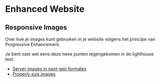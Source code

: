 # Enhanced Website

## Responsive Images
Over hoe je images kunt gebruiken in je website volgens het principe van Progressive Enhancement.

Je bent vast wel eens deze twee punten tegengekomen in de lighthouse test:
- [Server images in next-gen formates](https://developer.chrome.com/docs/lighthouse/performance/uses-webp-images)
- [Properly size images](https://developer.chrome.com/docs/lighthouse/performance/uses-responsive-images)
<!--
## Wat zijn responsive images

Responsive images helpen de browser om het beste plaatje te kiezen voor de eindgebruiker. Daarmee houdt de browser rekening met de internet snelheid, het device en de grootte van het scherm. Wij geven de browser een aantal opties en de browser kiest dan zelf wat de beste is met alle variabelen voor de eindgebruiker. We hebben hiervoor drie opties: `srcset`, `picture` in html en `image-set` in CSS (voor backgrounds).

Dit zorgt voor een betere user experience en performance zie [nummer 21 op de performance checklist](https://www.smashingmagazine.com/2021/01/front-end-performance-2021-free-pdf-checklist/#assets-optimizations).

## Opdracht: Formaten en browserondersteuning
- Ga op zoek naar de verschillende image formats ​die we kunnen gebruiken op het web​
- Schrijf ze op het bord, bijv .jpg​ en hoe goed ze ondersteund worden door browsers​

### Srcset

We kunnen srcset gebruiken in een `<img>` element. Hiermee kunnen we de browser vertellen dat we verschillende image formats hebben, verschillende sizes en zelfs welke plaatje we het liefst willen gebruiken voor bepaalde schermgroottes.

[MDN documentatie srcset](https://developer.mozilla.org/en-US/docs/Web/API/HTMLImageElement/srcset)

### Picture

Picture is een element waar we verschillende `source` aan kunnen meegeven en een default, zodat we de browser op weg helpen met de juiste afbeelding te kiezen. Picture wordt ook veel voor art direction gebruikt. Denk aan een portrait foto die goed werkt op mobiel maar een andere ratio moet krijgen op desktop. 

[MDN documentatie picture](https://developer.mozilla.org/en-US/docs/Web/HTML/Reference/Elements/picture)

### Image-set

We kunnen in CSS backgrounds ook responsive images gebruiken dmv image-set. Hier kun je een ook weer een lijstje aan formats meegeven zodat de browser zelf kan kiezen welke het serveert. 

[MDN documentatie image-set](https://developer.mozilla.org/en-US/docs/Web/CSS/image/image-set)

## Hoe gebruiken we responsive images

Before:
```
  <img src="plaatje.png" alt="Plaatje" width="400" height="300" decoding="async">
```

After:
```
  <picture>
    <source type="image/avif" srcset="/plaatje.avif, /plaatje@2x.avif 2x">
    <source type="image/webp" srcset="/plaatje.webp, /plaatje@2x.webp 2x">
    <img src="plaatje.png" srcset="plaatje.png 2x" alt="Plaatje" width="400" height="300" decoding="async">
  </picture>
```

#### Opdracht: `picture` element

Demo bouwen met het picture element en fallback 
Ga aan de slag met het bouwen van een demo waar je verschillende 

### Verschillende formats
```
<picture>
  <source srcset="plaatje.avif">
  <source srcset="plaatje.webp">

  <img src="plaatje.jpg" alt="Een plaatje">
</picture>
```


#### Verschillende formats en sizes
```
<picture>
  <source media="(max-width: 600px)" srcset="plaatje-small.avif">
  <source media="(max-width: 800px)" srcset="plaatje-medium.avif">
  <source media="(min-width: 800px)" srcset="plaatje-large.avif">

  <source media="(max-width: 600px)" srcset="plaatje-small.webp">
  <source media="(max-width: 800px)" srcset="plaatje-medium.webp">
  <source media="(min-width: 800px)" srcset="plaatje-large.webp">  

  <img src="plaatje-medium.jpg" alt="Een plaatje">
</picture>
```






###  Resolution switching

Uiteg dat je srcset en sizes kan gebruiken om hogere of lagere resolutie te laden afhankelijk van de het apparaat/schermgrootte.


### Art direction

Uitleg dat je afhankelijk van de schermgrootte een ander plaatje kan tonen. Dit doe je met het media attribute van het source elementen. 



### Opdracht:  Responsive Images met de Directus API

Image Optimization in Directus 
https://learndirectus.com/image-optimization-in-directus/
- Width and Height
- Image Format
- Image Quality



### Bronnen

- [Do we use adaptive media loading and client hints?- Frontend Performance Checklist #21](https://www.smashingmagazine.com/2021/01/front-end-performance-2021-free-pdf-checklist/#21)
- [Using responsive images in HTML](https://developer.mozilla.org/en-US/docs/Web/HTML/Guides/Responsive_images)
- [Responsive Images 101, Part 1: Definitions](https://cloudfour.com/thinks/responsive-images-101-definitions/)

-->
